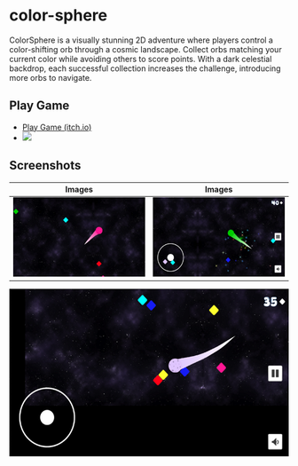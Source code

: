 # color-sphere

ColorSphere is a visually stunning 2D adventure where players control a color-shifting orb through a cosmic landscape. Collect orbs matching your current color while avoiding others to score points. With a dark celestial backdrop, each successful collection increases the challenge, introducing more orbs to navigate. 

## Play Game
- <a href="https://carltonmpofu.itch.io/color-sphere" title="play game">Play Game (itch.io)</a></br>
- [<img src="https://iconape.com/wp-content/files/nf/352932/png/amazon-app-store-logo.png" width="120"/>](https://github.com/)

## Screenshots
| Images | Images |
| --- | --- |
| ![](Screenshots/1.png) | ![](Screenshots/2.png) |
![](Screenshots/3.png)

